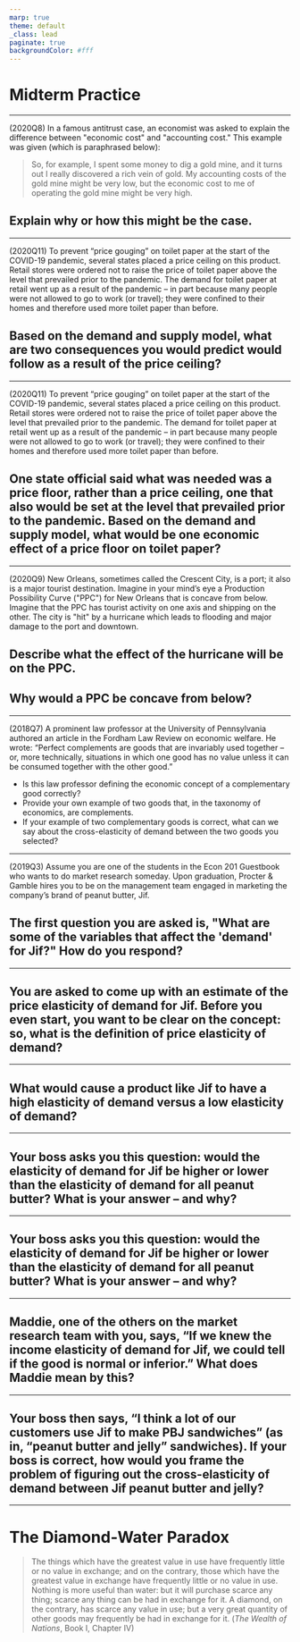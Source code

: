 ```yaml
---
marp: true
theme: default
_class: lead
paginate: true
backgroundColor: #fff
---
```


# Midterm Practice

---

(2020Q8) In a famous antitrust case, an economist was asked to explain the difference between "economic cost" and "accounting cost." This example was given (which is paraphrased below):
> So, for example, I spent some money to dig a gold mine, and it turns out I really discovered a rich vein of gold. My accounting costs of the gold mine might be very low, but the economic cost to me of operating the gold mine might be very high.

## Explain why or how this might be the case. 

---

(2020Q11) To prevent “price gouging” on toilet paper at the start of the COVID-19 pandemic, several states placed a price ceiling on this product. Retail stores were ordered not to raise the price of toilet paper above the level that prevailed prior to the pandemic. The demand for toilet paper at retail went up as a result of the pandemic – in part because many people were not allowed to go to work (or travel); they were confined to their homes and therefore used more toilet paper than before.


## Based on the demand and supply model, what are two consequences you would predict would follow as a result of the price ceiling?

---

(2020Q11) To prevent “price gouging” on toilet paper at the start of the COVID-19 pandemic, several states placed a price ceiling on this product. Retail stores were ordered not to raise the price of toilet paper above the level that prevailed prior to the pandemic. The demand for toilet paper at retail went up as a result of the pandemic – in part because many people were not allowed to go to work (or travel); they were confined to their homes and therefore used more toilet paper than before.


## One state official said what was needed was a price floor, rather than a price ceiling, one that also would be set at the level that prevailed prior to the pandemic. Based on the demand and supply model, what would be one economic effect of a price floor on toilet paper?

---

(2020Q9) New Orleans, sometimes called the Crescent City, is a port; it also is a major tourist destination. Imagine in your mind’s eye a Production Possibility Curve ("PPC") for New Orleans that is concave from below. Imagine that the PPC has tourist activity on one axis and shipping on the other. The city is "hit" by a hurricane which leads to flooding and major damage to the port and downtown.

## Describe what the effect of the hurricane will be on the PPC. 

## Why would a PPC be concave from below?

---

(2018Q7) A prominent law professor at the University of Pennsylvania authored an article in the Fordham Law Review on economic welfare. He wrote: “Perfect complements are goods that are invariably used together – or, more technically, situations in which one good has no value unless
it can be consumed together with the other good.”
- Is this law professor defining the economic concept of a complementary good correctly?
- Provide your own example of two goods that, in the taxonomy of economics, are complements.
- If your example of two complementary goods is correct, what can we say about the cross-elasticity of demand between the two goods you selected?

---

(2019Q3) Assume you are one of the students in the Econ 201 Guestbook who wants to do market research someday. Upon graduation, Procter & Gamble hires you to be on the management team engaged in marketing the company’s brand of peanut butter, Jif.

## The first question you are asked is, "What are some of the variables that affect the 'demand' for Jif?" How do you respond?

---

## You are asked to come up with an estimate of the price elasticity of demand for Jif. Before you even start, you want to be clear on the concept: so, what is the definition of price elasticity of demand?

---

## What would cause a product like Jif to have a high elasticity of demand versus a low elasticity of demand?

---

## Your boss asks you this question: would the elasticity of demand for Jif be higher or lower than the elasticity of demand for all peanut butter? What is your answer – and why?

---

## Your boss asks you this question: would the elasticity of demand for Jif be higher or lower than the elasticity of demand for all peanut butter? What is your answer – and why?

---

## Maddie, one of the others on the market research team with you, says, “If we knew the income elasticity of demand for Jif, we could tell if the good is normal or inferior.” What does Maddie mean by this?

---

## Your boss then says, “I think a lot of our customers use Jif to make PBJ sandwiches” (as in, “peanut butter and jelly” sandwiches). If your boss is correct, how would you frame the problem of figuring out the cross-elasticity of demand between Jif peanut butter and jelly?

---

# The Diamond-Water Paradox
> The things which have the greatest value in use have frequently little or no value in exchange; and on the contrary, those which have the greatest value in exchange have frequently little or no value in use. Nothing is more useful than water: but it will purchase scarce any thing; scarce any thing can be had in exchange for it. A diamond, on the contrary, has scarce any value in use; but a very great quantity of other goods may frequently be had in exchange for it. (*The Wealth of Nations*, Book I, Chapter IV)